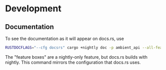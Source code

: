 # Development

## Documentation

To see the documentation as it will appear on docs.rs, use

```sh
RUSTDOCFLAGS="--cfg docsrs" cargo +nightly doc -p ambient_api --all-features --open
```

The "feature boxes" are a nightly-only feature, but docs.rs builds with nightly.
This command mirrors the configuration that docs.rs uses.
